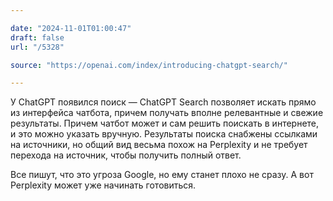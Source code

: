 ```yaml
---

date: "2024-11-01T01:00:47"
draft: false
url: "/5328"

source: "https://openai.com/index/introducing-chatgpt-search/"

---
```


У ChatGPT появился поиск — ChatGPT Search позволяет искать прямо из интерфейса чатбота, причем получать вполне релевантные и свежие результаты. Причем чатбот может и сам решить поискать в интернете, и это можно указать вручную. Результаты поиска снабжены ссылками на источники, но общий вид весьма похож на Perplexity и не требует перехода на источник, чтобы получить полный ответ.

Все пишут, что это угроза Google, но ему станет плохо не сразу. А вот Perplexity может уже начинать готовиться.

